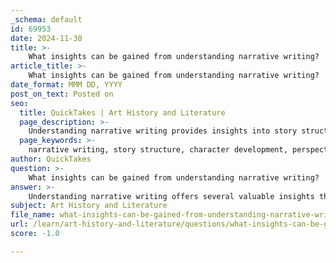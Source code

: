 ```yaml
---
_schema: default
id: 69953
date: 2024-11-30
title: >-
    What insights can be gained from understanding narrative writing?
article_title: >-
    What insights can be gained from understanding narrative writing?
date_format: MMM DD, YYYY
post_on_text: Posted on
seo:
  title: QuickTakes | Art History and Literature
  page_description: >-
    Understanding narrative writing provides insights into story structure, character development, emotional engagement, and narrative techniques, enhancing both storytelling and analysis of themes and social implications.
  page_keywords: >-
    narrative writing, story structure, character development, perspective and voice, emotional engagement, narrative techniques, cultural implications, critical thinking, storytelling analysis
author: QuickTakes
question: >-
    What insights can be gained from understanding narrative writing?
answer: >-
    Understanding narrative writing offers several valuable insights that can enhance both the creation and analysis of stories. Here are some key insights:\n\n1. **Story Structure**: Familiarity with narrative structures, such as the classic three-act structure (setup, confrontation, resolution), can help writers craft compelling stories. This structure allows for a clear progression of events, making it easier for readers to follow the narrative and engage with the characters.\n\n2. **Character Development**: Narrative writing emphasizes the importance of character arcs. By focusing on a central problem or conflict, writers can create relatable characters who undergo significant growth or change throughout the story. This development is crucial for maintaining reader interest and emotional investment.\n\n3. **Perspective and Voice**: Different narrative viewpoints—first-person, second-person, and third-person—affect the intimacy and distance between the reader and the characters. For instance, a first-person perspective can provide deep personal insights into a character's thoughts and emotions, while a third-person perspective can offer a broader understanding of the events and context.\n\n4. **Emotional Engagement**: Effective narrative writing allows readers to experience the joys and struggles of characters, fostering empathy and a deeper understanding of the human experience. This emotional connection is a powerful tool for writers, as it can make their stories resonate more profoundly with audiences.\n\n5. **Narrative Techniques**: Mastering various narrative techniques, such as foreshadowing, flashbacks, and nonlinear storytelling, can enhance the richness of a narrative. These techniques can be used to emphasize themes, create suspense, or provide deeper insights into characters' motivations and emotions.\n\n6. **Cultural and Social Implications**: Analyzing narratives can reveal underlying themes and social implications, helping readers understand the broader context of the story. This analysis can uncover how narratives reflect or challenge societal norms and values.\n\n7. **Critical Thinking and Interpretation**: Engaging with narratives encourages critical thinking and interpretation skills. Readers learn to analyze the structure, themes, and character motivations, which can lead to a more profound appreciation of storytelling as an art form.\n\nIn summary, understanding narrative writing not only enhances the craft of storytelling but also enriches the reader's experience, fostering a deeper connection to the characters and themes presented in the narrative.
subject: Art History and Literature
file_name: what-insights-can-be-gained-from-understanding-narrative-writing.md
url: /learn/art-history-and-literature/questions/what-insights-can-be-gained-from-understanding-narrative-writing
score: -1.0

---
```


&nbsp;